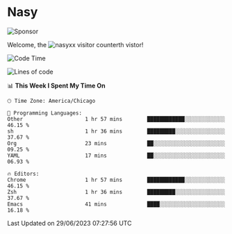# Nasy

<!--
<p align="center">
<img height="200" src="https://github-readme-stats.vercel.app/api?username=nasyxx&count_private=true&show_icons=true&theme=dracula&include_all_commits=true"/>
<img height="200" src="https://github-readme-stats.vercel.app/api/top-langs/?username=nasyxx&theme=dracula&hide=html,jupyter+notebook&count_private=true&show_icons=true"/>
</p>

  
----------------
-->

![Sponsor](https://img.shields.io/static/v1.svg?label=Sponsor&message=%E2%9D%A4&logo=GitHub&style=flat&color=pink)
 
Welcome, the ![nasyxx visitor counter](https://count.getloli.com/get/@nasyxx?theme=rule34)th vistor!
 
<!--START_SECTION:waka-->
![Code Time](http://img.shields.io/badge/Code%20Time-3%2C584%20hrs%2023%20mins-blue)

![Lines of code](https://img.shields.io/badge/From%20Hello%20World%20I%27ve%20Written-6.3%20million%20lines%20of%20code-blue)

📊 **This Week I Spent My Time On** 

```text
🕑︎ Time Zone: America/Chicago

💬 Programming Languages: 
Other                    1 hr 57 mins        ████████████░░░░░░░░░░░░░   46.15 % 
sh                       1 hr 36 mins        █████████░░░░░░░░░░░░░░░░   37.67 % 
Org                      23 mins             ██░░░░░░░░░░░░░░░░░░░░░░░   09.25 % 
YAML                     17 mins             ██░░░░░░░░░░░░░░░░░░░░░░░   06.93 % 

🔥 Editors: 
Chrome                   1 hr 57 mins        ████████████░░░░░░░░░░░░░   46.15 % 
Zsh                      1 hr 36 mins        █████████░░░░░░░░░░░░░░░░   37.67 % 
Emacs                    41 mins             ████░░░░░░░░░░░░░░░░░░░░░   16.18 % 
```


 Last Updated on 29/06/2023 07:27:56 UTC
<!--END_SECTION:waka-->

<!-- ![visitors](https://visitor-badge.laobi.icu/badge?page_id=nasyxx.nasyxx) -->
